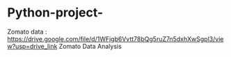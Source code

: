 # Python-project-
Zomato data : https://drive.google.com/file/d/1WFjgb6Vvtt78bQg5ruZ7n5dxhXwSgpl3/view?usp=drive_link
Zomato Data Analysis
